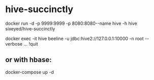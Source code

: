 # hive-succinctly

docker run -d -p 9999:9999 -p 8080:8080--name hive -h hive sixeyed/hive-succinctly

docker exec -it hive beeline -u jdbc:hive2://127.0.0.1:10000 -n root --verbose
...
!quit

## or with hbase:

docker-compose up -d